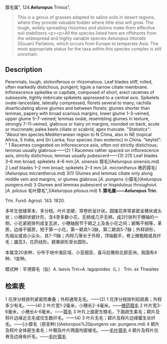 獐毛属",
124.**Aeluropus** Trinius",

> This is a genus of grasses adapted to saline soils in desert regions, where they provide valuable fodder where little else will grow. The tough, widely spreading rhizomes and stolons make them effective soil stabilizers.&lt;p&gt;&lt;p&gt;All the species listed here are offshoots from the widespread and highly variable species *Aeluropus littoralis* (Gouan) Parlatore, which occurs from Europe to temperate Asia. The most appropriate status for the taxa within this species complex is still uncertain.

## Description
Perennials, tough, stoloniferous or rhizomatous. Leaf blades stiff, rolled, often markedly distichous, pungent; ligule a narrow ciliate membrane. Inflorescence spikelike or capitate, composed of short, erect racemes of subsessile, tightly imbricate spikelets appressed to a central axis. Spikelets ovate-lanceolate, laterally compressed, florets several to many, rachilla disarticulating above glumes and between florets; glumes shorter than lemmas, papery with broad scarious margins, lower glume 1–3-veined, upper glume 5–7-veined; lemmas ovate, resembling glumes in texture, strongly 7–11-veined, glabrous or hairy on margins, rounded on back, acute or mucronate; palea keels ciliate or scabrid, apex truncate.
  "Statistics": "About ten species:Mediterranean region to N China, also in NE tropical Africa, S India, and Sri Lanka; four species (two endemic) in China.
  "keylist": "
1 Racemes congested on inflorescence axis, often not strictly distichous; lemmas usually glabrous——(2)
1 Racemes rather spaced on inflorescence axis, strictly distichous; lemmas usually pubescent——(3)
2(1) Leaf blades 3–6 mm broad; spikelets 4–6 mm.[*A. sinensis* 獐毛](Aeluropus sinensis.md)
2 Leaf blades 1–2 mm broad; spikelets 2–3 mm.[*A. micrantherus* 微药獐毛](Aeluropus micrantherus.md)
3(1) Glumes and lemmas ciliate only along middle vein and margins, or glumes glabrous.[*A. pungens* 小獐毛](Aeluropus pungens.md)
3 Glumes and lemmas pubescent or hispidulous throughout.[*A. pilosus* 毛叶獐毛",](Aeluropus pilosus.md)
**1. 獐毛属——Aeluropus Trin.**

Trin. Fund. Agrost. 143. 1820.

多年生低矮草本，多分枝。叶片坚硬，常卷折呈针状。圆锥花序常紧密呈穗状或头状；小穗卵状披针形，含4至多数小花，无柄或几乎无柄，成2行排列于穗轴的一侧，小花紧密排列成复瓦状，小穗轴脱节于颖之上及各小花之间；颖略不相等，革质，边缘干膜质，短于第一小花，第一颖具1-3脉，第二颖具5-7脉；外稃卵形，先端尖或具小尖头，具7-11脉；内稃几等长于外稃，顶端截平，脊上微粗糙或具纤毛；雄蕊3，花药线形。颖果卵形至长圆形。

本属含20余种，分布于地中海区域、小亚细亚、喜马拉雅和北部亚洲。我国有4种、1变种。

模式种：平滑獐毛（拟）A. laevis Trin=A. lagopoides（L.） Trin. ex Thwaites

## 检索表

1 花序分枝排列紧密而重叠；外稃通常无毛。——(2)
1 花序分枝排列较疏离；外稃多少有毛。——(4)
2 叶片宽1-2毫米，小穗长2-4毫米。——[微药獐毛](Aeluropus%20micrantherus.md)
2 叶片宽3-6毫米，小穗长4-6毫米。——[獐毛](Aeluropus%20sinensis.md)
3 叶片上面密生糙毛，下面疏生柔毛；颖片及稃片边缘近无毛或仅生数纤毛。——(4)
3 叶片无毛；颖片及稃片边缘蜜生长纤毛。——[小獐毛（原变种）](Aeluropus%20pungens var. pungens.md)
4 颖片及稃片全体密生柔毛；叶鞘及叶片两面均密被毛。——[毛叶獐毛](Aeluropus%20Pilosus.md)
4 颖片及稃片仅脊及边缘有纤毛。——[毛叶獐毛](Aeluropus%20Pilosus.md)
